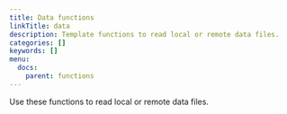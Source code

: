 ```yaml
---
title: Data functions
linkTitle: data
description: Template functions to read local or remote data files.
categories: []
keywords: []
menu:
  docs:
    parent: functions
---
```


Use these functions to read local or remote data files.
